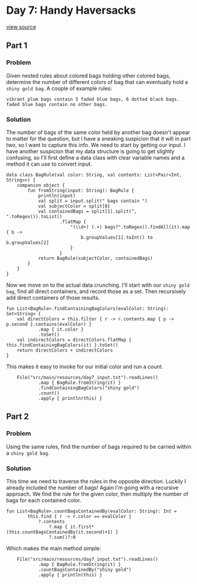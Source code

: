 # Day 7: Handy Haversacks
[view source](/src/main/kotlin/day7/Day7.kt)
## Part 1
### Problem
Given nested rules about colored bags holding other colored bags, determine
the number of different colors of bag that can eventually hold a `shiny gold bag`.
A couple of example rules:
```
vibrant plum bags contain 5 faded blue bags, 6 dotted black bags.
faded blue bags contain no other bags.
```
### Solution
The number of bags of the same color held by another bag doesn't appear
to matter for the question, but I have a sneaking suspicion that it
will in part two, so I want to capture this info.
We need to start by getting our input. I have another suspicion that
my data structure is going to get slightly confusing, so I'll first define
a data class with clear variable names and a method it can use to convert input.
```
data class BagRule(val color: String, val contents: List<Pair<Int, String>>) {
    companion object {
        fun fromString(input: String): BagRule {
            println(input)
            val split = input.split(" bags contain ")
            val subjectColor = split[0]
            val containedBags = split[1].split(", ".toRegex()).toList()
                    .flatMap {
                        "(\\d+) (.+) bags?".toRegex().findAll(it).map { b ->
                            b.groupValues[1].toInt() to b.groupValues[2]
                        }
                    }
            return BagRule(subjectColor, containedBags)
        }
    }
}
```
Now we move on to the actual data crunching. I'll start with our `shiny gold bag`, 
find all direct containers, and record those as a set. Then recursively add direct 
containers of those results.
```
fun List<BagRule>.findContainingBagColors(evalColor: String): Set<String> {
    val directColors = this.filter { r -> r.contents.map { p -> p.second }.contains(evalColor) }
            .map { it.color }
            .toSet()
    val indirectColors = directColors.flatMap { this.findContainingBagColors(it) }.toSet()
    return directColors + indirectColors
}
```
This makes it easy to invoke for our initial color and run a count.
```
    File("src/main/resources/day7_input.txt").readLines()
            .map { BagRule.fromString(it) }
            .findContainingBagColors("shiny gold")
            .count()
            .apply { println(this) }
```

## Part 2
### Problem
Using the same rules, find the number of bags required to be carried within a `shiny gold bag`.
### Solution
This time we need to traverse the rules in the opposite direction. Luckily I already included
the number of bags! Again I'm going with a recursive approach. We find the rule for the given
color, then multiply the number of bags for each contained color.
```
fun List<BagRule>.countBagsContainedBy(evalColor: String): Int =
        this.find { r -> r.color == evalColor }
            ?.contents
                ?.map { it.first*(this.countBagsContainedBy(it.second)+1) }
                ?.sum()?:0
```
Which makes the main method simple:
```
    File("src/main/resources/day7_input.txt").readLines()
            .map { BagRule.fromString(it) }
            .countBagsContainedBy("shiny gold")
            .apply { println(this) }
```